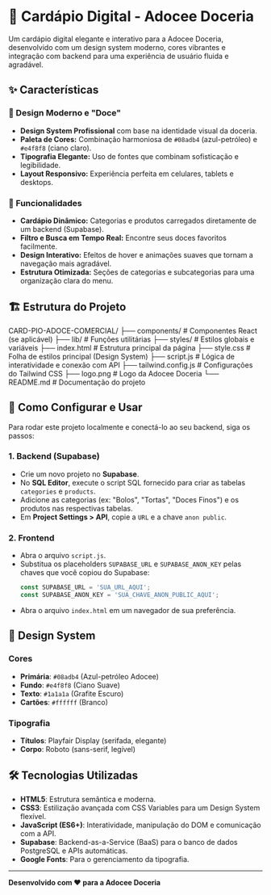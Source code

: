 # 🍰 Cardápio Digital - Adocee Doceria

Um cardápio digital elegante e interativo para a Adocee Doceria, desenvolvido com um design system moderno, cores vibrantes e integração com backend para uma experiência de usuário fluida e agradável.

## ✨ Características

### 🎨 Design Moderno e "Doce"
- **Design System Profissional** com base na identidade visual da doceria.
- **Paleta de Cores:** Combinação harmoniosa de `#08adb4` (azul-petróleo) e `#e4f8f8` (ciano claro).
- **Tipografia Elegante:** Uso de fontes que combinam sofisticação e legibilidade.
- **Layout Responsivo:** Experiência perfeita em celulares, tablets e desktops.

### 🚀 Funcionalidades
- **Cardápio Dinâmico:** Categorias e produtos carregados diretamente de um backend (Supabase).
- **Filtro e Busca em Tempo Real:** Encontre seus doces favoritos facilmente.
- **Design Interativo:** Efeitos de hover e animações suaves que tornam a navegação mais agradável.
- **Estrutura Otimizada:** Seções de categorias e subcategorias para uma organização clara do menu.

## 🏗️ Estrutura do Projeto

CARD-PIO-ADOCE-COMERCIAL/
├── components/         # Componentes React (se aplicável)
├── lib/                # Funções utilitárias
├── styles/             # Estilos globais e variáveis
├── index.html          # Estrutura principal da página
├── style.css           # Folha de estilos principal (Design System)
├── script.js           # Lógica de interatividade e conexão com API
├── tailwind.config.js  # Configurações do Tailwind CSS
├── logo.png            # Logo da Adocee Doceria
└── README.md           # Documentação do projeto


## 🚀 Como Configurar e Usar

Para rodar este projeto localmente e conectá-lo ao seu backend, siga os passos:

### 1. Backend (Supabase)
   - Crie um novo projeto no **Supabase**.
   - No **SQL Editor**, execute o script SQL fornecido para criar as tabelas `categories` e `products`.
   - Adicione as categorias (ex: "Bolos", "Tortas", "Doces Finos") e os produtos nas respectivas tabelas.
   - Em **Project Settings > API**, copie a `URL` e a chave `anon public`.

### 2. Frontend
   - Abra o arquivo `script.js`.
   - Substitua os placeholders `SUPABASE_URL` e `SUPABASE_ANON_KEY` pelas chaves que você copiou do Supabase:
     ```javascript
     const SUPABASE_URL = 'SUA_URL_AQUI';
     const SUPABASE_ANON_KEY = 'SUA_CHAVE_ANON_PUBLIC_AQUI';
     ```
   - Abra o arquivo `index.html` em um navegador de sua preferência.

## 🎨 Design System

### Cores
- **Primária**: `#08adb4` (Azul-petróleo Adocee)
- **Fundo**: `#e4f8f8` (Ciano Suave)
- **Texto**: `#1a1a1a` (Grafite Escuro)
- **Cartões**: `#ffffff` (Branco)

### Tipografia
- **Títulos**: Playfair Display (serifada, elegante)
- **Corpo**: Roboto (sans-serif, legível)

## 🛠️ Tecnologias Utilizadas

- **HTML5**: Estrutura semântica e moderna.
- **CSS3**: Estilização avançada com CSS Variables para um Design System flexível.
- **JavaScript (ES6+)**: Interatividade, manipulação do DOM e comunicação com a API.
- **Supabase**: Backend-as-a-Service (BaaS) para o banco de dados PostgreSQL e APIs automáticas.
- **Google Fonts**: Para o gerenciamento da tipografia.

---

**Desenvolvido com ❤️ para a Adocee Doceria**